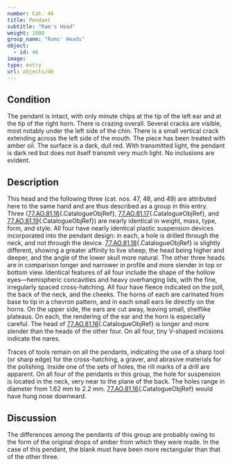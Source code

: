 ```yaml
---
number: Cat. 46
title: Pendant
subtitle: "Ram's Head"
weight: 1008
group_name: "Rams' Heads"
object:
  - id: 46
image:
type: entry
url: objects/46
---
```


## Condition

The pendant is intact, with only minute chips at the tip of the left ear and at the tip of the right horn. There is crazing overall. Several cracks are visible, most notably under the left side of the chin. There is a small vertical crack extending across the left side of the mouth. The piece has been treated with amber oil. The surface is a dark, dull red. With transmitted light, the pendant is dark red but does not itself transmit very much light. No inclusions are evident.

## Description

This head and the following three (cat. nos. 47, 48, and 49) are attributed here to the same hand and are thus described as a group in this entry. Three ([77.AO.81.16](#cat-77.AO.81.16){.CatalogueObjRef}, [77.AO.81.17](#cat-77.AO.81.17){.CatalogueObjRef}, and [77.AO.81.19](#cat-77.AO.81.19){.CatalogueObjRef}) are nearly identical in weight, mass, type, form, and style. All four have nearly identical plastic suspension devices incorporated into the pendant design: in each, a hole is drilled through the neck, and not through the device. [77.AO.81.18](#cat-77.AO.81.18){.CatalogueObjRef} is slightly different, showing a greater affinity to live sheep, the head being higher and deeper, and the angle of the lower skull more natural. The other three heads are in comparison longer and narrower in profile and more slender in top or bottom view. Identical features of all four include the shape of the hollow eyes—hemispheric concavities and heavy overhanging lids, with the fine, irregularly spaced cross-hatching. All four have fleece indicated on the poll, the back of the neck, and the cheeks. The horns of each are carinated from base to tip in a chevron pattern, and in each small ears lie directly on the horns. On the upper side, the ears are cut away, leaving small, shelflike plateaus. On each, the rendering of the ear and the horn is especially careful. The head of [77.AO.81.16](#cat-77.AO.81.16){.CatalogueObjRef} is longer and more slender than the heads of the other four. On all four, tiny V-shaped incisions indicate the nares.

Traces of tools remain on all the pendants, indicating the use of a sharp tool (or sharp edge) for the cross-hatching, a graver, and abrasive materials for the polishing. Inside one of the sets of holes, the rill marks of a drill are apparent. On all four of the pendants in this group, the hole for suspension is located in the neck, very near to the plane of the back. The holes range in diameter from 1.62 mm to 2.2 mm. [77.AO.81.16](#cat-77.AO.81.16){.CatalogueObjRef} would have hung nose downward.

## Discussion

The differences among the pendants of this group are probably owing to the form of the original drops of amber from which they were made. In the case of this pendant, the blank must have been more rectangular than that of the other three.
